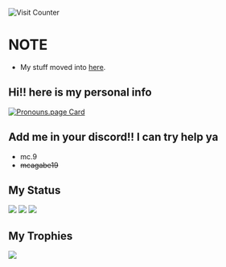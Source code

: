 ![Visit Counter](https://count.getloli.com/get/@mcagabe19.github.readme?theme=rule34)

# NOTE
* My stuff moved into [here](https://github.com/orgs/mcagabe19-stuff/repositories).

## Hi!! here is my personal info
[![Pronouns.page Card](https://pronouns-page.s3.eu-west-1.amazonaws.com/card/en/mcagabe19-01HXSSM2HY7GHHNET3NEMY1RFE-dark.png)](https://en.pronouns.page/@mcagabe19)

## Add me in your discord!! I can try help ya
* mc.9
* ~~mcagabe19~~

## My Status
![](https://github-readme-stats.vercel.app/api?username=mcagabe19&show_icons=true&theme=synthwave)
![](https://github-readme-streak-stats.herokuapp.com/?user=mcagabe19&theme=synthwave&hide_border=false)
![](https://github-readme-stats.vercel.app/api/top-langs/?username=mcagabe19&layout=compact&show_icons=true&theme=synthwave)

## My Trophies
![](https://github-profile-trophy.vercel.app/?username=mcagabe19&theme=dracula&no-frame=false&no-bg=true&margin-w=4)

